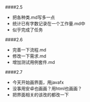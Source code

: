 ####2.5
- 把各种类.md写多一点
- 统计已有字数记录在一个工作量.md中
- 似乎完成了任务

####2.6
- 完善一下流程.md
- 修改一下需求.md
- 增加测试用例套件.md

####2.7
- 今天开始画界面，用javafx
- 没事用安卓也画画？用html也画画？
- 把界面相关的该改的都改一下